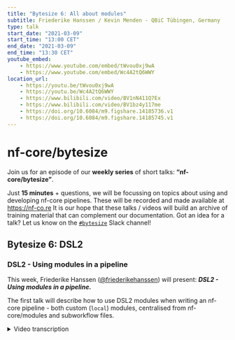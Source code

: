 ```yaml
---
title: "Bytesize 6: All about modules"
subtitle: Friederike Hanssen / Kevin Menden - QBiC Tübingen, Germany
type: talk
start_date: "2021-03-09"
start_time: "13:00 CET"
end_date: "2021-03-09"
end_time: "13:30 CET"
youtube_embed:
    - https://www.youtube.com/embed/tWvou0xj9wA
    - https://www.youtube.com/embed/Wc4A2tQ6WWY
location_url:
    - https://youtu.be/tWvou0xj9wA
    - https://youtu.be/Wc4A2tQ6WWY
    - https://www.bilibili.com/video/BV1nN411Q7Ex
    - https://www.bilibili.com/video/BV1bz4y117me
    - https://doi.org/10.6084/m9.figshare.14185736.v1
    - https://doi.org/10.6084/m9.figshare.14185745.v1
---
```


# nf-core/bytesize

Join us for an episode of our **weekly series** of short talks: **“nf-core/bytesize”**.

Just **15 minutes** + questions, we will be focussing on topics about using and developing nf-core pipelines.
These will be recorded and made available at <https://nf-co.re>
It is our hope that these talks / videos will build an archive of training material that can complement our documentation. Got an idea for a talk? Let us know on the [`#bytesize`](https://nfcore.slack.com/channels/bytesize) Slack channel!

## Bytesize 6: DSL2

### DSL2 - Using modules in a pipeline

This week, Friederike Hanssen ([@friederikehanssen](http://github.com/friederikehanssen/)) will present: _**DSL2 - Using modules in a pipeline.**_

The first talk will describe how to use DSL2 modules when writing an nf-core pipeline - both custom (`local`) modules, centralised from nf-core/modules and subworkflow files.

<details markdown="1"><summary>Video transcription</summary>

**Note: This text has been edited to make it more suitable for reading.**

#### DSL2 - Using modules in a pipeline

Thank you very much and welcome to the bytesize talk on how to use modules in a pipeline.

I would just like to briefly recap what a module is. It is an atomic process that cannot be reduced any further and usually contains a single software tool like FastQC for example and it can be used within a pipeline and also shared between different pipelines. To make use of the sharing, there is an nf-core modules repository on GitHub where you can find many of these modules already.

So to make use of this modules repository, there’s a new sub-command in nf-core/tools and for a brief recap, you can install it with `pip install nf-core` and `conda install nf-core` and if you then run `nf-core modules`, you get a list of sub-commands that you can use to interact with this repository.

[0:47](https://youtu.be/tWvou0xj9wA?list=PL3xpfTVZLcNiSvvPWORbO32S1WDJqKp1e&t=51) With one of the sub-commands, and with --help, you get some instructions on how to use them, so over the next couple of slides, I will briefly introduce you to some of the sub-commands that could be helpful for using modules in the pipeline.

[1:30](https://youtu.be/tWvou0xj9wA?list=PL3xpfTVZLcNiSvvPWORbO32S1WDJqKp1e&t=90) One of the first things you might want to do is to try and find a module that you could use, and you can use the `nf-core modules list` for that.

That will just print out all the modules currently available and they are subdivided into tool and sub-tool because many tools like `samtools` or `bcftools` have these sub-commands that are then their own module basically.

There are other tools like `fastqc` that don’t have any sub-commands. They are just a tool.

[1:54](https://youtu.be/tWvou0xj9wAlist=PL3xpfTVZLcNiSvvPWORbO32S1WDJqKp1e&t=118) So if you look through the list and find a module that you would like to install, you can run `nf-core modules install` and then your pipeline directory and the tool name, and that will install the entire module for you without having to do anything else.

[2:12](https://youtu.be/tWvou0xj9wA?list=PL3xpfTVZLcNiSvvPWORbO32S1WDJqKp1e&t=132) It then looks like this, so on the left hand side, there is a completely fresh new pipeline that I created with the template and then I ran `nf-core modules install` and in the green part you can see where this module ends up.

The module basically creates a subfolder called nf-core software where you can find the FASTQC module, and with the three files i.e. the `functions.nf`, `main.nf` and `meta.yml`. In the `meta.yml`, you can find documentation such as what type of input and output this module takes, who wrote it and these sort of things.

In the main nf, that’s where the extra magic happens, where the fastqc is run, and in the `functions.nf` there are some helper functions that are needed.

[3:03](https://youtu.be/tWvou0xj9wA?list=PL3xpfTVZLcNiSvvPWORbO32S1WDJqKp1e&t=183) I guess the opposing step to that is how to remove a module that you no longer want to use or that you erroneously installed.

For that you run `nf core modules remove` and that removes this entire subfolder that had fastqc with the functions main and meta file in it. You don’t have to do anything else there.

[3:25](https://youtu.be/tWvou0xj9wA?list=PL3xpfTVZLcNiSvvPWORbO32S1WDJqKp1e&t=206) Then sometimes the module will get updated, maybe the software was updated and this was propagated already to the module, and you would like to use this update. So how do we ensure that first of all we have the newest version, and then how to update it?

So to check this module, you can run `nf core modules lint` on the directory to check all modules, or on a specific module like fastqc.

It will check among other things whether or not you have missed any changes. Then to update it, you currently have to remove it and reinstall it.

But for the future, Kevin is working on creating an ´update´ subcommand that you can then use.

[4:13](https://youtu.be/tWvou0xj9wA?list=PL3xpfTVZLcNiSvvPWORbO32S1WDJqKp1e&t=253) OK, so last but not least, what do you do if the software you’re looking for in not in nf-core/modules?

You basically have two options, the first is to add it to nf-core/modules, and the second is to create a local module. So to add it to nf-core/modules, this is usually really helpful if others use this pipeline or software as well.

However, if you’re unsure about this, you can always check the issues to see if someone else has already started working on it. Alternatively, ask in the #modules channel in Slack. Kevin will also talk about how to do this in his presentation.

[4:57](https://youtu.be/tWvou0xj9wA?list=PL3xpfTVZLcNiSvvPWORbO32S1WDJqKp1e&t=297) The other option is to create a local module, so this is useful for software that is specific for your pipeline.

You can run `nf core modules create`, which will create a local module for you.

If you look in this box, you can see the nf-core/modules folder that we’ve already seen before, and the local subfolder in which your tools will then live. A lot of the things that Harshil and Kevin covered in their talks is relevant here, and Kevin’s talk is more tailored towards modules, but a lot of the functionality will be similar there.

[5:36](https://youtu.be/tWvou0xj9wA?list=PL3xpfTVZLcNiSvvPWORbO32S1WDJqKp1e&t=336) OK, so this `nf core modules create` gives you this file here with many to-do statements and little help messages, and you can start filling out and try to get your tool to run here.

Hopefully the to-do statements help you figure out what exactly you will need to do in each step.

[5:58](https://youtu.be/tWvou0xj9wA?list=PL3xpfTVZLcNiSvvPWORbO32S1WDJqKp1e&t=358) So now that we have either local or nf-core/modules, we want to start writing actual workflows and pipelines.

There are two different types; the sub-workflows that are chains of multiple modules with some sort of higher-level functionality like all the qc tools that will be run on fastqc, and then the actual workflows, which are end-to-end pipelines. Then there are the DSL1 that we’ve known as large monolithic scripts and DSL2 that is a combination of modules and sub-workflows, and this is the really taking one input and producing a final output.

[6:35](https://youtu.be/tWvou0xj9wA?list=PL3xpfTVZLcNiSvvPWORbO32S1WDJqKp1e&t=395) On the right hand side, I have visualised the file structure of the ´viralrecon´ pipeline, and for modules we have the local and nf-core ones that I showed you before. For the sub-workflows, it will be a similar structure because some of these might be relevant to many pipelines such as qc.

Then we have the workflows and in this case, I think are hardware separated by the input data types; for Illumina and Nanopore data there are different types of workflows, which will then be called from the main nf. These workflows consist of sub-workflows and modules.

[7:14](https://youtu.be/tWvou0xj9wA?list=PL3xpfTVZLcNiSvvPWORbO32S1WDJqKp1e&t=434) So to use a module, you have to install the module or create a local one and then the next step is to adapt the `conf/modules.config`.

This is really where the sharing of tools on software makes it easy because we can actually share the same software but we can specify which command or parameter should be set for our specific pipeline.

So for `markdup` here, it says exactly which parameters should be used, and there a couple of different ones that I have highlighted here [7:50](https://youtu.be/tWvou0xj9wA?list=PL3xpfTVZLcNiSvvPWORbO32S1WDJqKp1e&t=470).

The arcs one to give you an example, and for some modules you will see have an arcs2 line. The next step (if it should only be done once), has to include this `conf/modules.config` in the nextflow.config and then at last `INCLUDE` the module into the sub-workflow or into a workflow that looks like this [8:24](https://youtu.be/tWvou0xj9wA?list=PL3xpfTVZLcNiSvvPWORbO32S1WDJqKp1e&t=504).

[8:24](https://youtu.be/tWvou0xj9wA?list=PL3xpfTVZLcNiSvvPWORbO32S1WDJqKp1e&t=504) In pink you can see the include statement that you include this module `bwa_mem` from the path where it lives, so ‘../../modules/nf-core/software/bwa/mem/main’ and so on, and then you add these options `params.bwa_mem_options` that were previously specified in the config in the `modules.config`.

So this is how you can parse them down.

Then in the sub work-flow that we have here [8:48](https://youtu.be/tWvou0xj9wA?list=PL3xpfTVZLcNiSvvPWORbO32S1WDJqKp1e&t=528), we have three scopes: `take`, `main`,and `emit`. `take` specifies the input data as channels, so here we have reads and indexes for my little test workflow.

`main` is where the modules come to work, so we have the `BWA_MEM` module that is included and `SAMTOOLS_SORT` modules that is also included. We can run `BWA_MEM` and take the output and run it directly in `SAMTOOLS_SORT`, and last but not least, the sub-workflows can emit named outputs to then do other things and other sub-workflows or modules.

[9:30](https://youtu.be/tWvou0xj9wA?list=PL3xpfTVZLcNiSvvPWORbO32S1WDJqKp1e&t=570) So here we can now name our output from `SAMTOOLS_SORT` as `sorted.bam` and then we can access this `sorted_bam` directly to do something with it.

[9:46](https://youtu.be/tWvou0xj9wA?list=PL3xpfTVZLcNiSvvPWORbO32S1WDJqKp1e&t=586) So last but not least, we have to combine the sub-workflows to workflows or sub-workflows of modules to workflows. So in the header, we have the two `include` statements for the workflows or the sub-workflows and the `fastqc`, i.e. once from the modules and the nf-core software, and one from the sub-workflows local.

Once again we have to add the parameters to parse them down and I have highlighted that in yellow here [10:11](https://youtu.be/tWvou0xj9wA?list=PL3xpfTVZLcNiSvvPWORbO32S1WDJqKp1e&t=613) for you to be able to track this.

For the FASTQC module, we just need to specify the parameters for fastqc, so modules [´fastqc´], but for the sub-workflow one needs to specify all options for all the tools in there.

[10:34](https://youtu.be/tWvou0xj9wA?list=PL3xpfTVZLcNiSvvPWORbO32S1WDJqKp1e&t=634) But for the sub-workflow, you need to specify all options for the tools. So here we have `bwa_mem` or `samtools_sort`, and this is exactly now this field that was originally specified in `conf/modules.config`.

[10:47](https://youtu.be/tWvou0xj9wA?list=PL3xpfTVZLcNiSvvPWORbO32S1WDJqKp1e&t=645) OK, then in the workflow and in nf here I have just run the module FASTQC on my input reads that I got and then the sub-workflow on the reads and the index, I get the sorted.bams output, and then I can do some more steps with that.

[11:04](https://youtu.be/tWvou0xj9wA?list=PL3xpfTVZLcNiSvvPWORbO32S1WDJqKp1e&t=664) So I want to show you what it looks like to add the workflows to the `main.nf` and here I’ve taken the `viralrecon` one that I mentioned earlier.

So here you see that we have three different workflows that are actually possible to do. They are apparently dependent on the input data and the whole main.nf becomes really lean. So there’s still a bit of header in here, but overall the entire main nf is less than 100 lines currently.

This makes it really easy to track which workflow is run for your input data, and you only need to look at the sra download workflow to really see what’s happening.

[11:44](https://youtu.be/tWvou0xj9wA?list=PL3xpfTVZLcNiSvvPWORbO32S1WDJqKp1e&t=704) OK, then there are two more important things that I would like to mention.

The first is that you always need to adapt the MULTIQC module to customise it for your tools.

This is similar to the DSL1 version that you can collect all the metrics in the `WORKFLOW` script, and then parse it down to your `MULTIQC` module as seen on the right hand side for all the different inputs. So this is one that you need to create a local module for.

You can then collect this data from the `FASTQC` module for example here.

[12:18](https://youtu.be/tWvou0xj9wA?list=PL3xpfTVZLcNiSvvPWORbO32S1WDJqKp1e&t=738) And last but not least, you need to collect all the software versions in your workflow.

Each module must emit its software version because we need to track all the tool versions.

You can collect them all by creating an empty channel and then mixing these versions in.

From the sub-workflows, you can propagate them by these named emit versions.

So for the `bwa_mem_version`, you can get the version from the module and access it again in your workflow script as `TEST_SUBWORKFLOW.out.bwa_mem_version`, and then run your local module in the workflow.






### DSL2 - Adding modules to nf-core

Kevin Menden ([@KevinMenden](http://github.com/KevinMenden/))
will follow with a presentation on: _**Adding modules to nf-core**_

The second talk will go to the details on how to add new modules to the nf-core/modules repository and provide module tests.
